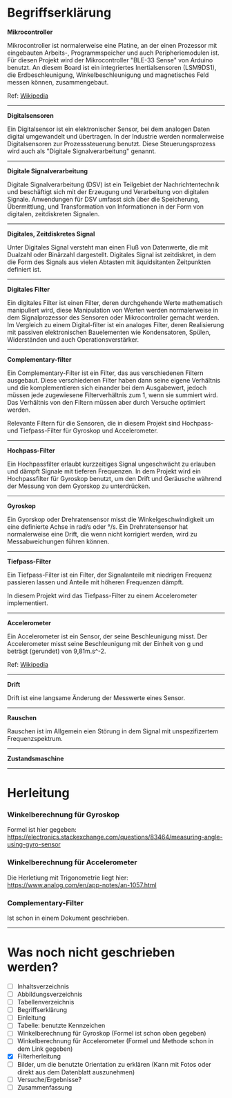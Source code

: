 
# Begriffserklärung

**Mikrocontroller**

Mikrocontroller ist normalerweise eine Platine, an der einen Prozessor mit eingebauten Arbeits-, Programmspeicher und auch Peripheriemodulen ist. Für diesen Projekt wird der Mikrocontroller "BLE-33 Sense" von Arduino benutzt. An diesem Board ist ein integriertes Inertialsensoren (LSM9DS1), die Erdbeschleunigung, Winkelbeschleunigung und magnetisches Feld messen können, zusammengebaut.  

Ref: [Wikipedia](https://de.wikipedia.org/wiki/Mikrocontroller)

--- 
**Digitalsensoren**

Ein Digitalsensor ist ein elektronischer Sensor, bei dem analogen Daten digital umgewandelt und übertragen. In der Industrie werden normalerweise Digitalsensoren zur Prozesssteuerung benutzt. Diese Steuerungsprozess wird auch als "Digitale Signalverarbeitung" genannt.

---
**Digitale Signalverarbeitung**

Digitale Signalverarbeitung (DSV) ist ein Teilgebiet der Nachrichtentechnik und beschäftigt sich mit der Erzeugung und Verarbeitung von digitalen Signale. Anwendungen für DSV umfasst sich über die Speicherung, Übermittlung, und Transformation von Informationen in der Form von digitalen, zeitdiskreten Signalen.

---
**Digitales, Zeitdiskretes Signal**

Unter Digitales Signal versteht man einen Fluß von Datenwerte, die mit Dualzahl oder Binärzahl dargestellt. Digitales Signal ist zeitdiskret, in dem die Form des Signals aus vielen Abtasten mit äquidsitanten Zeitpunkten definiert ist. 

---
**Digitales Filter**

Ein digitales Filter ist einen Filter, deren durchgehende Werte mathematisch manipuliert wird, diese Manipulation von Werten werden normalerweise in dem Signalprozessor des Sensoren oder Mikrocontroller gemacht werden. Im Vergleich zu einem Digital-filter ist ein analoges Filter, deren Realisierung mit passiven elektronischen Bauelementen wie Kondensatoren, Spülen, Widerständen und auch Operationsverstärker. 

---
**Complementary-filter**

Ein Complementary-Filter ist ein Filter, das aus verschiedenen Filtern ausgebaut. Diese verschiedenen Filter haben dann seine eigene Verhältnis und die komplementieren sich einander bei dem Ausgabewert, jedoch müssen jede zugewiesene Filterverhältnis zum 1, wenn sie summiert wird. Das Verhältnis von den Filtern müssen aber durch Versuche optimiert werden. 

Relevante Filtern für die Sensoren, die in diesem Projekt sind Hochpass- und Tiefpass-Filter für Gyroskop und Accelerometer. 

---
**Hochpass-Filter**

Ein Hochpassfilter erlaubt kurzzeitiges Signal ungeschwächt zu erlauben und dämpft Signale mit tieferen Frequenzen. In dem Projekt wird ein Hochpassfilter für Gyroskop benutzt, um den Drift und Geräusche während der Messung von dem Gyorskop zu unterdrücken. 

---
**Gyroskop**

Ein Gyorskop oder Drehratensensor misst die Winkelgeschwindigkeit um eine definierte Achse in rad/s oder °/s. Ein Drehratensensor hat normalerweise eine Drift, die wenn nicht korrigiert werden, wird zu Messabweichungen führen können. 

---
**Tiefpass-Filter**

Ein Tiefpass-Filter ist ein Filter, der Signalanteile mit niedrigen Frequenz passieren lassen und Anteile mit höheren Frequenzen dämpft. 

In diesem Projekt wird das Tiefpass-Filter zu einem Accelerometer implementiert. 

---
**Accelerometer**

Ein Accelerometer ist ein Sensor, der seine Beschleunigung misst. Der Accelerometer misst seine Beschleunigung mit der Einheit von g und beträgt (gerundet) von 9,81m.s^-2. 

Ref: [Wikipedia](https://de.wikipedia.org/wiki/Beschleunigungssensor)

---
**Drift**

Drift ist eine langsame Änderung der Messwerte eines Sensor. 

---
**Rauschen**

Rauschen ist im Allgemein eien Störung in dem Signal mit unspezifizertem Frequenzspektrum.

--- 
**Zustandsmaschine**

---
# Herleitung

### Winkelberechnung für Gyroskop
Formel ist hier gegeben: https://electronics.stackexchange.com/questions/83464/measuring-angle-using-gyro-sensor

### Winkelberechnung für Accelerometer
Die Herletiung mit Trigonometrie liegt hier: https://www.analog.com/en/app-notes/an-1057.html

### Complementary-Filter
Ist schon in einem Dokument geschrieben.

---
# Was noch nicht geschrieben werden? 

-[ ] Inhaltsverzeichnis
-[ ] Abbildungsverzeichnis
-[ ] Tabellenverzeichnis
-[ ] Begriffserklärung
-[ ] Einleitung
-[ ] Tabelle: benutzte Kennzeichen
-[ ] Winkelberechnung für Gyroskop (Formel ist schon oben gegeben)
-[ ] Winkelberechnung für Accelerometer (Formel und Methode schon in dem Link gegeben)
-[x] Filterherleitung
-[ ] Bilder, um die benutzte Orientation zu erklären (Kann mit Fotos oder direkt aus dem Datenblatt auszunehmen)
-[ ] Versuche/Ergebnisse?
-[ ] Zusammenfassung
